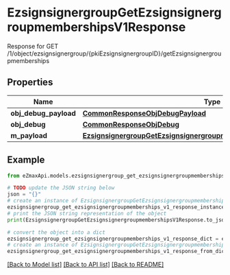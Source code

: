 # EzsignsignergroupGetEzsignsignergroupmembershipsV1Response

Response for GET /1/object/ezsignsignergroup/{pkiEzsignsignergroupID}/getEzsignsignergroupmemberships

## Properties

Name | Type | Description | Notes
------------ | ------------- | ------------- | -------------
**obj_debug_payload** | [**CommonResponseObjDebugPayload**](CommonResponseObjDebugPayload.md) |  | 
**obj_debug** | [**CommonResponseObjDebug**](CommonResponseObjDebug.md) |  | [optional] 
**m_payload** | [**EzsignsignergroupGetEzsignsignergroupmembershipsV1ResponseMPayload**](EzsignsignergroupGetEzsignsignergroupmembershipsV1ResponseMPayload.md) |  | 

## Example

```python
from eZmaxApi.models.ezsignsignergroup_get_ezsignsignergroupmemberships_v1_response import EzsignsignergroupGetEzsignsignergroupmembershipsV1Response

# TODO update the JSON string below
json = "{}"
# create an instance of EzsignsignergroupGetEzsignsignergroupmembershipsV1Response from a JSON string
ezsignsignergroup_get_ezsignsignergroupmemberships_v1_response_instance = EzsignsignergroupGetEzsignsignergroupmembershipsV1Response.from_json(json)
# print the JSON string representation of the object
print(EzsignsignergroupGetEzsignsignergroupmembershipsV1Response.to_json())

# convert the object into a dict
ezsignsignergroup_get_ezsignsignergroupmemberships_v1_response_dict = ezsignsignergroup_get_ezsignsignergroupmemberships_v1_response_instance.to_dict()
# create an instance of EzsignsignergroupGetEzsignsignergroupmembershipsV1Response from a dict
ezsignsignergroup_get_ezsignsignergroupmemberships_v1_response_from_dict = EzsignsignergroupGetEzsignsignergroupmembershipsV1Response.from_dict(ezsignsignergroup_get_ezsignsignergroupmemberships_v1_response_dict)
```
[[Back to Model list]](../README.md#documentation-for-models) [[Back to API list]](../README.md#documentation-for-api-endpoints) [[Back to README]](../README.md)


